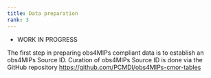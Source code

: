```yaml
---
title: Data preparation
rank: 3
---
```

* WORK IN PROGRESS 

The first step in preparing obs4MIPs compliant data is to establish an obs4MIPs Source ID.  Curation of obs4MIPs Source ID is done via the GitHub repository https://github.com/PCMDI/obs4MIPs-cmor-tables   

